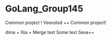 # GoLang_Group145
Common project ! 
Vsevolod ++
Common project! 

dima +
Iliia +
Merge test
Some text
Seva++